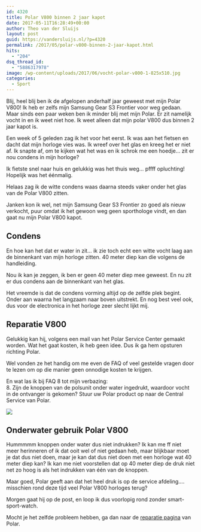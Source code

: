 ```yaml
---
id: 4320
title: Polar V800 binnen 2 jaar kapot
date: 2017-05-11T16:28:49+00:00
author: Theo van der Sluijs
layout: post
guid: https://vandersluijs.nl/?p=4320
permalink: /2017/05/polar-v800-binnen-2-jaar-kapot.html
hits:
  - "204"
dsq_thread_id:
  - "5886317978"
image: /wp-content/uploads/2017/06/vocht-polar-v800-1-825x510.jpg
categories:
  - Sport
---
```

<section class="gh-view"> <section id="ember2103" class="ember-view view-container view-editor"> <section class="entry-preview js-entry-preview "> <section class="entry-preview-content js-entry-preview-content"> 

<div id="ember2111" class="ember-view rendered-markdown js-rendered-markdown">
  <p>
    Blij, heel blij ben ik de afgelopen anderhalf jaar geweest met mijn Polar V800! Ik heb er zelfs mijn Samsung Gear S3 Frontier voor weg gedaan. Maar sinds een paar weken ben ik minder blij met mijn Polar. Er zit namelijk vocht in en ik weet niet hoe. Ik weet alleen dat mijn polar V800 dus binnen 2 jaar kapot is.
  </p>
  
  <p>
    Een week of 5 geleden zag ik het voor het eerst. Ik was aan het fietsen en dacht dat mijn horloge vies was. Ik wreef over het glas en kreeg het er niet af. Ik snapte af, om te kijken wat het was en ik schrok me een hoedje&#8230; zit er nou condens in mijn horloge?
  </p>
  
  <p>
    Ik fietste snel naar huis en gelukkig was het thuis weg&#8230; pffff opluchting! Hopelijk was het éénmalig.
  </p>
  
  <p>
    Helaas zag ik de witte condens waas daarna steeds vaker onder het glas van de Polar V800 zitten.
  </p>
  
  <p>
    Janken kon ik wel, net mijn Samsung Gear S3 Frontier zo goed als nieuw verkocht, puur omdat ik het gewoon weg geen sporthologe vindt, en dan gaat nu mijn Polar V800 kapot.
  </p>
  
  <h2 id="condens">
    Condens
  </h2>
  
  <p>
    En hoe kan het dat er water in zit&#8230; ik zie toch echt een witte vocht laag aan de binnenkant van mijn horloge zitten. 40 meter diep kan die volgens de handleiding.
  </p>
  
  <p>
    Nou ik kan je zeggen, ik ben er geen 40 meter diep mee geweest. En nu zit er dus condens aan de binnenkant van het glas.
  </p>
  
  <p>
    Het vreemde is dat de condens vorming altijd op de zelfde plek begint. Onder aan waarna het langzaam naar boven uitstrekt. En nog best veel ook, dus voor de electronica in het horloge zeer slecht lijkt mij.
  </p>
  
  <h2 id="reparatiev800">
    Reparatie V800
  </h2>
  
  <p>
    Gelukkig kan hij, volgens een mail van het Polar Service Center gemaakt worden. Wat het gaat kosten, ik heb geen idee. Dus ik ga hem opsturen richting Polar.
  </p>
  
  <p>
    Wel vonden ze het handig om me even de FAQ of veel gestelde vragen door te lezen om op die manier geen onnodige kosten te krijgen.
  </p>
  
  <p>
    En wat las ik bij FAQ 8 tot mijn verbazing:<br /> 8. Zijn de knoppen van de polsunit onder water ingedrukt, waardoor vocht in de ontvanger is gekomen? Stuur uw Polar product op naar de Central Service van Polar.
  </p><section id="image-uploader-2112" class="js-drop-zone"> 
  
  <div id="ember2115" class="ember-view">
    <div class="gh-image-uploader -with-image">
      <div>
        <img src="https://itheo.nl/images/2017/05/vocht-polar-v800---2.jpg" />
      </div>
    </div>
  </div></section> 
  
  <h2 id="onderwatergebruikpolarv800">
    Onderwater gebruik Polar V800
  </h2>
  
  <p>
    Hummmmm knoppen onder water dus niet indrukken? Ik kan me ff niet meer herinneren of ik dat ooit wel of niet gedaan heb, maar blijkbaar moet je dat dus niet doen, maar je kan dat dus niet doen met een horloge wat 40 meter diep kan? Ik kan me niet voorstellen dat op 40 meter diep de druk niet net zo hoog is als het indrukken van één van de knoppen.
  </p>
  
  <p>
    Maar goed, Polar geeft aan dat het heel druk is op de service afdeling&#8230;. misschien rond deze tijd veel Polar V800 horloges terug?
  </p>
  
  <p>
    Morgen gaat hij op de post, en loop ik dus voorlopig rond zonder smart-sport-watch.
  </p>
  
  <p>
    Mocht je het zelfde probleem hebben, ga dan naar de <a href="https://service.polar.com/service/pscspreregnl.nsf/Starting?OpenForm">reparatie pagina</a> van Polar.
  </p>
</div></section> </section> </section> </section> 
